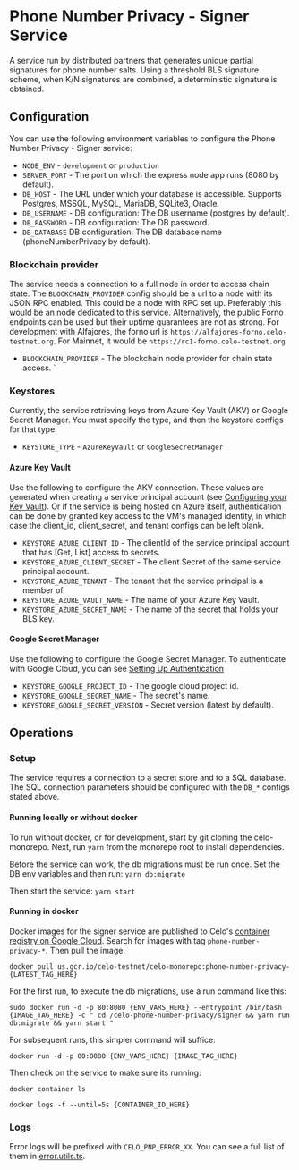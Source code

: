 # Phone Number Privacy - Signer Service

A service run by distributed partners that generates unique partial signatures for phone number salts. Using a threshold BLS signature scheme, when K/N signatures are combined, a deterministic signature is obtained.

## Configuration

You can use the following environment variables to configure the Phone Number Privacy - Signer service:

- `NODE_ENV` - `development` or `production`
- `SERVER_PORT` - The port on which the express node app runs (8080 by default).
- `DB_HOST` - The URL under which your database is accessible. Supports Postgres, MSSQL, MySQL, MariaDB, SQLite3, Oracle.
- `DB_USERNAME` - DB configuration: The DB username (postgres by default).
- `DB_PASSWORD` - DB configuration: The DB password.
- `DB_DATABASE` DB configuration: The DB database name (phoneNumberPrivacy by default).

### Blockchain provider

The service needs a connection to a full node in order to access chain state. The `BLOCKCHAIN_PROVIDER` config should be a url to a node with its JSON RPC enabled.
This could be a node with RPC set up. Preferably this would be an node dedicated to this service. Alternatively, the public Forno endpoints can be used but their uptime guarantees are not as strong. For development with Alfajores, the forno url is `https://alfajores-forno.celo-testnet.org`. For Mainnet, it would be `https://rc1-forno.celo-testnet.org`

- `BLOCKCHAIN_PROVIDER` - The blockchain node provider for chain state access. `

### Keystores

Currently, the service retrieving keys from Azure Key Vault (AKV) or Google Secret Manager.
You must specify the type, and then the keystore configs for that type.

- `KEYSTORE_TYPE` - `AzureKeyVault` or `GoogleSecretManager`

#### Azure Key Vault

Use the following to configure the AKV connection. These values are generated when creating a service principal account (see [Configuring your Key Vault](https://www.npmjs.com/package/@azure/keyvault-keys#configuring-your-key-vault)). Or if the service is being hosted on Azure itself, authentication can be done by granted key access to the VM's managed identity, in which case the client_id, client_secret, and tenant configs can be left blank.

- `KEYSTORE_AZURE_CLIENT_ID` - The clientId of the service principal account that has [Get, List] access to secrets.
- `KEYSTORE_AZURE_CLIENT_SECRET` - The client Secret of the same service principal account.
- `KEYSTORE_AZURE_TENANT` - The tenant that the service principal is a member of.
- `KEYSTORE_AZURE_VAULT_NAME` - The name of your Azure Key Vault.
- `KEYSTORE_AZURE_SECRET_NAME` - The name of the secret that holds your BLS key.

#### Google Secret Manager

Use the following to configure the Google Secret Manager. To authenticate with Google Cloud, you can see [Setting Up Authentication](https://cloud.google.com/docs/authentication/production)

- `KEYSTORE_GOOGLE_PROJECT_ID` - The google cloud project id.
- `KEYSTORE_GOOGLE_SECRET_NAME` - The secret's name.
- `KEYSTORE_GOOGLE_SECRET_VERSION` - Secret version (latest by default).

## Operations

### Setup

The service requires a connection to a secret store and to a SQL database. The SQL connection parameters should be configured with the `DB_*` configs stated above.

#### Running locally or without docker

To run without docker, or for development, start by git cloning the celo-monorepo. Next, run `yarn` from the monorepo root to install dependencies.

Before the service can work, the db migrations must be run once. Set the DB env variables and then run: `yarn db:migrate`

Then start the service: `yarn start`

#### Running in docker

Docker images for the signer service are published to Celo's [container registry on Google Cloud](https://console.cloud.google.com/gcr/images/celo-testnet/US/celo-monorepo). Search for images with tag `phone-number-privacy-*`. Then pull the image: 

`docker pull us.gcr.io/celo-testnet/celo-monorepo:phone-number-privacy-{LATEST_TAG_HERE}`

For the first run, to execute the db migrations, use a run command like this:

`sudo docker run -d -p 80:8080 {ENV_VARS_HERE} --entrypoint /bin/bash {IMAGE_TAG_HERE} -c " cd /celo-phone-number-privacy/signer && yarn run db:migrate && yarn start "`

For subsequent runs, this simpler command will suffice:

`docker run -d -p 80:8080 {ENV_VARS_HERE} {IMAGE_TAG_HERE}`

Then check on the service to make sure its running:

`docker container ls`

`docker logs -f --until=5s {CONTAINER_ID_HERE}`

### Logs

Error logs will be prefixed with `CELO_PNP_ERROR_XX`.  You can see a full list of them in [error.utils.ts](https://github.com/celo-org/celo-monorepo/blob/master/packages/phone-number-privacy/signer/src/common/error-utils.ts).